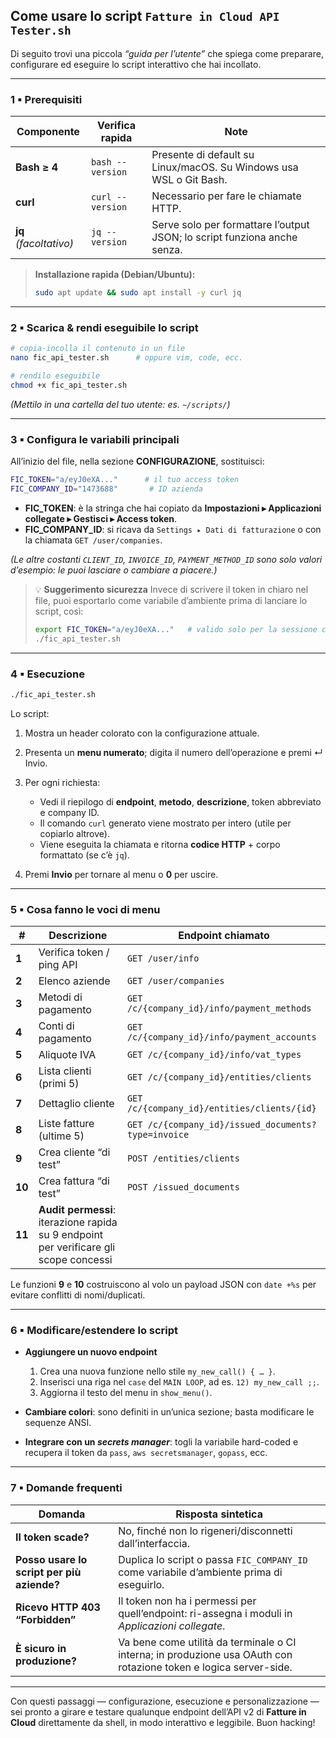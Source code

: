 ## Come usare lo script `Fatture in Cloud API Tester.sh`

Di seguito trovi una piccola *“guida per l’utente”* che spiega come preparare, configurare ed eseguire lo script interattivo che hai incollato.

---

### 1 ▪ Prerequisiti

| Componente             | Verifica rapida  | Note                                                                     |
| ---------------------- | ---------------- | ------------------------------------------------------------------------ |
| **Bash ≥ 4**           | `bash --version` | Presente di default su Linux/macOS. Su Windows usa WSL o Git Bash.       |
| **curl**               | `curl --version` | Necessario per fare le chiamate HTTP.                                    |
| **jq** *(facoltativo)* | `jq --version`   | Serve solo per formattare l’output JSON; lo script funziona anche senza. |

> **Installazione rapida (Debian/Ubuntu):**
>
> ```bash
> sudo apt update && sudo apt install -y curl jq
> ```

---

### 2 ▪ Scarica & rendi eseguibile lo script

```bash
# copia-incolla il contenuto in un file
nano fic_api_tester.sh      # oppure vim, code, ecc.

# rendilo eseguibile
chmod +x fic_api_tester.sh
```

*(Mettilo in una cartella del tuo utente: es. `~/scripts/`)*

---

### 3 ▪ Configura le variabili principali

All’inizio del file, nella sezione **CONFIGURAZIONE**, sostituisci:

```bash
FIC_TOKEN="a/eyJ0eXA..."      # il tuo access token
FIC_COMPANY_ID="1473688"       # ID azienda
```

* **FIC\_TOKEN**: è la stringa che hai copiato da **Impostazioni ▸ Applicazioni collegate ▸ Gestisci ▸ Access token**.
* **FIC\_COMPANY\_ID**: si ricava da `Settings ▸ Dati di fatturazione` o con la chiamata `GET /user/companies`.

*(Le altre costanti `CLIENT_ID`, `INVOICE_ID`, `PAYMENT_METHOD_ID` sono solo valori d’esempio: le puoi lasciare o cambiare a piacere.)*

> 💡 **Suggerimento sicurezza**
> Invece di scrivere il token in chiaro nel file, puoi esportarlo come variabile d’ambiente prima di lanciare lo script, così:
>
> ```bash
> export FIC_TOKEN="a/eyJ0eXA..."   # valido solo per la sessione corrente
> ./fic_api_tester.sh
> ```

---

### 4 ▪ Esecuzione

```bash
./fic_api_tester.sh
```

Lo script:

1. Mostra un header colorato con la configurazione attuale.
2. Presenta un **menu numerato**; digita il numero dell’operazione e premi ↵ Invio.
3. Per ogni richiesta:

   * Vedi il riepilogo di **endpoint**, **metodo**, **descrizione**, token abbreviato e company ID.
   * Il comando `curl` generato viene mostrato per intero (utile per copiarlo altrove).
   * Viene eseguita la chiamata e ritorna **codice HTTP** + corpo formattato (se c’è `jq`).
4. Premi **Invio** per tornare al menu o **0** per uscire.

---

### 5 ▪ Cosa fanno le voci di menu

| #      | Descrizione                                                                           | Endpoint chiamato                                   |
| ------ | ------------------------------------------------------------------------------------- | --------------------------------------------------- |
| **1**  | Verifica token / ping API                                                             | `GET /user/info`                                    |
| **2**  | Elenco aziende                                                                        | `GET /user/companies`                               |
| **3**  | Metodi di pagamento                                                                   | `GET /c/{company_id}/info/payment_methods`          |
| **4**  | Conti di pagamento                                                                    | `GET /c/{company_id}/info/payment_accounts`         |
| **5**  | Aliquote IVA                                                                          | `GET /c/{company_id}/info/vat_types`                |
| **6**  | Lista clienti (primi 5)                                                               | `GET /c/{company_id}/entities/clients`              |
| **7**  | Dettaglio cliente                                                                     | `GET /c/{company_id}/entities/clients/{id}`         |
| **8**  | Liste fatture (ultime 5)                                                              | `GET /c/{company_id}/issued_documents?type=invoice` |
| **9**  | Crea cliente “di test”                                                                | `POST /entities/clients`                            |
| **10** | Crea fattura “di test”                                                                | `POST /issued_documents`                            |
| **11** | **Audit permessi**: iterazione rapida su 9 endpoint per verificare gli scope concessi |                                                     |

Le funzioni **9** e **10** costruiscono al volo un payload JSON con `date +%s` per evitare conflitti di nomi/duplicati.

---

### 6 ▪ Modificare/estendere lo script

* **Aggiungere un nuovo endpoint**

  1. Crea una nuova funzione nello stile `my_new_call() { … }`.
  2. Inserisci una riga nel `case` del `MAIN LOOP`, ad es. `12) my_new_call ;;`.
  3. Aggiorna il testo del menu in `show_menu()`.

* **Cambiare colori**: sono definiti in un’unica sezione; basta modificare le sequenze ANSI.

* **Integrare con un *secrets manager***: togli la variabile hard-coded e recupera il token da `pass`, `aws secretsmanager`, `gopass`, ecc.

---

### 7 ▪ Domande frequenti

| Domanda                                    | Risposta sintetica                                                                                                |
| ------------------------------------------ | ----------------------------------------------------------------------------------------------------------------- |
| **Il token scade?**                        | No, finché non lo rigeneri/disconnetti dall’interfaccia.                                                          |
| **Posso usare lo script per più aziende?** | Duplica lo script o passa `FIC_COMPANY_ID` come variabile d’ambiente prima di eseguirlo.                          |
| **Ricevo HTTP 403 “Forbidden”**            | Il token non ha i permessi per quell’endpoint: ri-assegna i moduli in *Applicazioni collegate*.                   |
| **È sicuro in produzione?**                | Va bene come utilità da terminale o CI interna; in produzione usa OAuth con rotazione token e logica server-side. |

---

Con questi passaggi — configurazione, esecuzione e personalizzazione — sei pronto a girare e testare qualunque endpoint dell’API v2 di **Fatture in Cloud** direttamente da shell, in modo interattivo e leggibile. Buon hacking!

